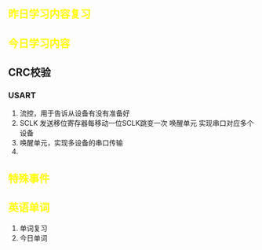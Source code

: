 ## <font color="yellow">昨日学习内容复习</font>
## <font color="yellow">今日学习内容</font>
## CRC校验
### USART 
1. 流控，用于告诉从设备有没有准备好
2. SCLK 发送移位寄存器每移动一位SCLK跳变一次  唤醒单元 实现串口对应多个设备
3. 唤醒单元，实现多设备的串口传输
4. 
## <font color="yellow">特殊事件</font>
## <font color="yellow">英语单词</font>
1. 单词复习
2. 今日单词



